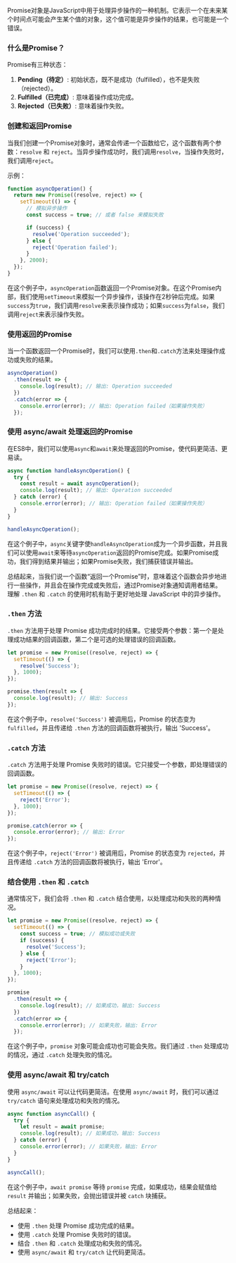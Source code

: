 Promise对象是JavaScript中用于处理异步操作的一种机制。它表示一个在未来某个时间点可能会产生某个值的对象，这个值可能是异步操作的结果，也可能是一个错误。

### 什么是Promise？

Promise有三种状态：
1. **Pending（待定）**: 初始状态，既不是成功（fulfilled），也不是失败（rejected）。
2. **Fulfilled（已完成）**: 意味着操作成功完成。
3. **Rejected（已失败）**: 意味着操作失败。

### 创建和返回Promise

当我们创建一个Promise对象时，通常会传递一个函数给它，这个函数有两个参数：`resolve` 和 `reject`。当异步操作成功时，我们调用`resolve`，当操作失败时，我们调用`reject`。

示例：

```javascript
function asyncOperation() {
  return new Promise((resolve, reject) => {
    setTimeout(() => {
      // 模拟异步操作
      const success = true; // 或者 false 来模拟失败

      if (success) {
        resolve('Operation succeeded');
      } else {
        reject('Operation failed');
      }
    }, 2000);
  });
}
```

在这个例子中，`asyncOperation`函数返回一个Promise对象。在这个Promise内部，我们使用`setTimeout`来模拟一个异步操作，该操作在2秒钟后完成。如果`success`为`true`，我们调用`resolve`来表示操作成功；如果`success`为`false`，我们调用`reject`来表示操作失败。

### 使用返回的Promise

当一个函数返回一个Promise时，我们可以使用`.then`和`.catch`方法来处理操作成功或失败的结果。

```javascript
asyncOperation()
  .then(result => {
    console.log(result); // 输出: Operation succeeded
  })
  .catch(error => {
    console.error(error); // 输出: Operation failed（如果操作失败）
  });
```

### 使用 async/await 处理返回的Promise

在ES8中，我们可以使用`async`和`await`来处理返回的Promise，使代码更简洁、更易读。

```javascript
async function handleAsyncOperation() {
  try {
    const result = await asyncOperation();
    console.log(result); // 输出: Operation succeeded
  } catch (error) {
    console.error(error); // 输出: Operation failed（如果操作失败）
  }
}

handleAsyncOperation();
```

在这个例子中，`async`关键字使`handleAsyncOperation`成为一个异步函数，并且我们可以使用`await`来等待`asyncOperation`返回的Promise完成。如果Promise成功，我们得到结果并输出；如果Promise失败，我们捕获错误并输出。

总结起来，当我们说一个函数“返回一个Promise”时，意味着这个函数会异步地进行一些操作，并且会在操作完成或失败后，通过Promise对象通知调用者结果。
理解 `.then` 和 `.catch` 的使用时机有助于更好地处理 JavaScript 中的异步操作。

### `.then` 方法

`.then` 方法用于处理 Promise 成功完成时的结果。它接受两个参数：第一个是处理成功结果的回调函数，第二个是可选的处理错误的回调函数。

```javascript
let promise = new Promise((resolve, reject) => {
  setTimeout(() => {
    resolve('Success');
  }, 1000);
});

promise.then(result => {
  console.log(result); // 输出: Success
});
```

在这个例子中，`resolve('Success')` 被调用后，Promise 的状态变为 `fulfilled`，并且传递给 `.then` 方法的回调函数将被执行，输出 'Success'。

### `.catch` 方法

`.catch` 方法用于处理 Promise 失败时的错误。它只接受一个参数，即处理错误的回调函数。

```javascript
let promise = new Promise((resolve, reject) => {
  setTimeout(() => {
    reject('Error');
  }, 1000);
});

promise.catch(error => {
  console.error(error); // 输出: Error
});
```

在这个例子中，`reject('Error')` 被调用后，Promise 的状态变为 `rejected`，并且传递给 `.catch` 方法的回调函数将被执行，输出 'Error'。

### 结合使用 `.then` 和 `.catch`

通常情况下，我们会将 `.then` 和 `.catch` 结合使用，以处理成功和失败的两种情况。

```javascript
let promise = new Promise((resolve, reject) => {
  setTimeout(() => {
    const success = true; // 模拟成功或失败
    if (success) {
      resolve('Success');
    } else {
      reject('Error');
    }
  }, 1000);
});

promise
  .then(result => {
    console.log(result); // 如果成功，输出: Success
  })
  .catch(error => {
    console.error(error); // 如果失败，输出: Error
  });
```

在这个例子中，`promise` 对象可能会成功也可能会失败。我们通过 `.then` 处理成功的情况，通过 `.catch` 处理失败的情况。

### 使用 async/await 和 try/catch

使用 `async/await` 可以让代码更简洁。在使用 `async/await` 时，我们可以通过 `try/catch` 语句来处理成功和失败的情况。

```javascript
async function asyncCall() {
  try {
    let result = await promise;
    console.log(result); // 如果成功，输出: Success
  } catch (error) {
    console.error(error); // 如果失败，输出: Error
  }
}

asyncCall();
```

在这个例子中，`await promise` 等待 `promise` 完成，如果成功，结果会赋值给 `result` 并输出；如果失败，会抛出错误并被 `catch` 块捕获。

总结起来：

- 使用 `.then` 处理 Promise 成功完成的结果。
- 使用 `.catch` 处理 Promise 失败时的错误。
- 结合 `.then` 和 `.catch` 处理成功和失败的情况。
- 使用 `async/await` 和 `try/catch` 让代码更简洁。
